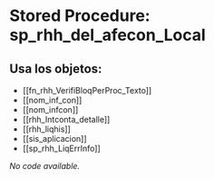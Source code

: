 # Stored Procedure: sp_rhh_del_afecon_Local

## Usa los objetos:
- [[fn_rhh_VerifiBloqPerProc_Texto]]
- [[nom_inf_con]]
- [[nom_infcon]]
- [[rhh_Intconta_detalle]]
- [[rhh_liqhis]]
- [[sis_aplicacion]]
- [[sp_rhh_LiqErrInfo]]

*No code available.*
